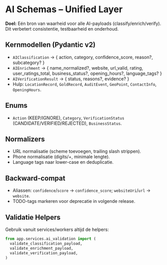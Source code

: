 # AI Schemas – Unified Layer

**Doel:** Eén bron van waarheid voor alle AI-payloads (classify/enrich/verify). Dit verbetert consistentie, testbaarheid en onderhoud.

## Kernmodellen (Pydantic v2)
- `AIClassification` → { action, category, confidence_score, reason?, subcategory? }
- `AIEnrichment` → { name_normalized?, website, url_valid, rating, user_ratings_total, business_status?, opening_hours?, language_tags? }
- `AIVerificationResult` → { status, reasons?, evidence? }
- Hulp: `LocationRecord`, `GoldRecord`, `AuditEvent`, `GeoPoint`, `ContactInfo`, `OpeningHours`.

## Enums
- `Action` (KEEP/IGNORE), `Category`, `VerificationStatus` (CANDIDATE/VERIFIED/REJECTED), `BusinessStatus`.

## Normalizers
- URL normalisatie (scheme toevoegen, trailing slash strippen).
- Phone normalisatie (digits/+, minimale lengte).
- Language tags naar lower-case en deduplicatie.

## Backward-compat
- Aliassen: `confidence`/`score` → `confidence_score`; `websiteUri`/`url` → `website`.
- TODO-tags markeren voor deprecatie in volgende release.

## Validatie Helpers
Gebruik vanuit services/workers altijd de helpers:
```python
from app.services.ai_validation import (
  validate_classification_payload,
  validate_enrichment_payload,
  validate_verification_payload,
)
